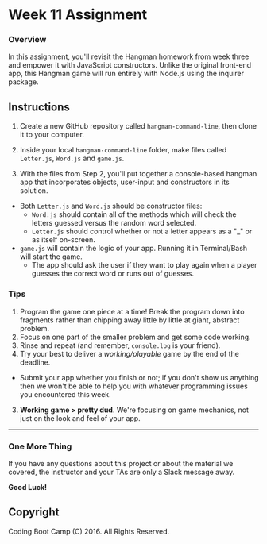 # Week 11 Assignment

### Overview
In this assignment, you'll revisit the Hangman homework from week three and empower it with JavaScript constructors. Unlike the original front-end app, this Hangman game will run entirely with Node.js using the inquirer package.

## Instructions
1. Create a new GitHub repository called `hangman-command-line`, then clone it to your computer.

2. Inside your local `hangman-command-line` folder, make files called `Letter.js`, `Word.js` and `game.js`.

3. With the files from Step 2, you'll put together a console-based hangman app that incorporates objects, user-input and constructors in its solution.
  * Both `Letter.js` and `Word.js` should be constructor files:
    * `Word.js` should contain all of the methods which will check the letters guessed versus the random word selected.
    * `Letter.js` should control whether or not a letter appears as a "_" or as itself on-screen.
  * `game.js` will contain the logic of your app. Running it in Terminal/Bash will start the game.
    * The app should ask the user if they want to play again when a player guesses the correct word or runs out of guesses.

### Tips

1. Program the game one piece at a time! Break the program down into fragments rather than chipping away little by little at giant, abstract problem. 
  1. Focus on one part of the smaller problem and get some code working. 
  2. Rinse and repeat (and remember, `console.log` is your friend).
2. Try your best to deliver a *working/playable* game by the end of the deadline. 
  * Submit your app whether you finish or not; if you don't show us anything then we won't be able to help you with whatever programming issues you encountered this week.
3. **Working game > pretty dud**. We're focusing on game mechanics, not just on the look and feel of your app.

-------
### One More Thing
If you have any questions about this project or about the material we covered, the instructor and your TAs are only a Slack message away.

**Good Luck!**

## Copyright
Coding Boot Camp (C) 2016. All Rights Reserved.